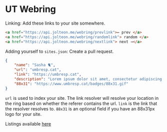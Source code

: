 # UT Webring

Linking: Add these links to your site somewhere.
```html
<a href="https://api.jolteon.me/webring/prevlink">← prev </a>
<a href="https://api.jolteon.me/webring/randomlink"> random </a>
<a href="https://api.jolteon.me/webring/nextlink"> next →</a>
```

Adding yourself to `sites.json`: Create a pull request.
```json
{
    "name": "Sasha 🐈",
    "url": "umbresp.cat",
    "link": "https://umbresp.cat",
    "description": "Lorem ipsum dolor sit amet, consectetur adipiscing elit. Sed do eiusmod tempor incididunt ut labore et dolore magna aliqua.",
    "88x31": "https://www.umbresp.cat/badges/88x31.gif"
}
```

`url` is used to index your site. The link resolver will resolve your location in the ring based on whether the referer contains the url. `link` is the link that the resolver resolves to. `88x31` is an optional field
if you have an 88x31px logo for your site.

Listings available [here](https://webring.jolteon.me)